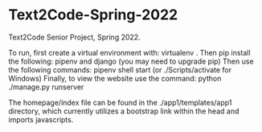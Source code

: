 # Text2Code-Spring-2022
Text2Code Senior Project, Spring 2022.

To run, first create a virtual environment with: virtualenv .
Then pip install the following: pipenv and django (you may need to upgrade pip)
Then use the following commands: pipenv shell start (or ./Scripts/activate for Windows)
Finally, to view the website use the command: python ./manage.py runserver

The homepage/index file can be found in the ./app1/templates/app1 directory, which currently utilizes a bootstrap link within the head and imports javascripts.
